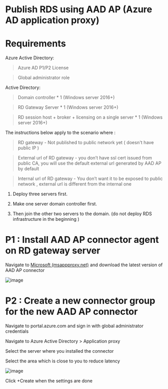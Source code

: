 # Publish RDS using AAD AP (Azure AD application proxy)

# Requirements

Azure Active Directory:

>Azure AD P1/P2 License 

>Global administrator role


Active Directory:

>Domain controller	* 1 (Windows server 2016+)

>RD Gateway Server * 1 (Windows server 2016+)

>RD session host + broker + licensing on a single server	* 1 (Windows server 2016+)


The instructions below apply to the scenario where :

>RD gateway	- Not published to public network yet ( doesn't have public IP )

>External url of RD gateway - you don’t have ssl cert issued from public CA, you will use the default external url generated by AAD AP by default

>Internal url of RD gateway	- You don’t want it to be exposed to public network , external url is different from the internal one



1. Deploy three servers first.

2. Make one server domain controller first.

3. Then join the other two servers to the domain. (do not deploy RDS infrastructure in the beginning )


# P1 : Install AAD AP connector agent on RD gateway server 

Navigate to [Microsoft (msappproxy.net)](https://download.msappproxy.net/subscription/d3c8b69d-6bf7-42be-a529-3fe9c2e70c90/connector/download) and download the latest version of AAD AP connector

![image](https://user-images.githubusercontent.com/96930989/210068026-24211a12-2ae5-437a-bbdb-216fc7768174.png)


# P2 : Create a new connector group for the new AAD AP connector

Navigate to portal.azure.com and sign in with global administrator credentials

Navigate to Azure Active Directory > Application proxy

Select the server where you installed the connector 

Select the area which is close to you to reduce latency 

![image](https://user-images.githubusercontent.com/96930989/210068036-24ae26f7-e9ce-4690-b1c7-c59c80bf986f.png)

Click +Create when the settings are done


